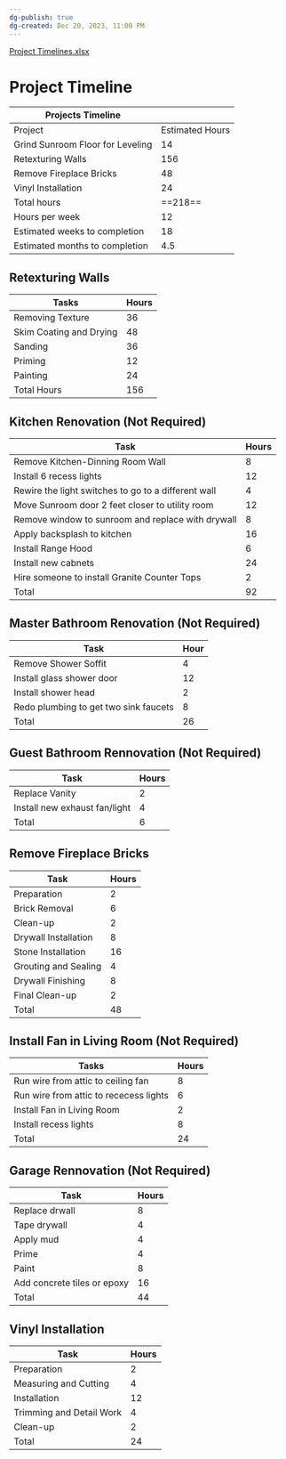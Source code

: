 ```yaml
---
dg-publish: true
dg-created: Dec 20, 2023, 11:00 PM
---
```


[Project Timelines.xlsx](https://mysite.aa.com/:x:/g/personal/242924_corpaa_aa_com/EQeNqxk1nAZEl_KnXAcRf8gBM1KbNua8-TXHSMP81jstkA?e=aTcmrR)

# Project Timeline

| Projects Timeline                |                 |
|----------------------------------|-----------------|
| Project                          | Estimated Hours |
| Grind Sunroom Floor for Leveling | 14              |
| Retexturing Walls                | 156             |
| Remove Fireplace Bricks          | 48              |
| Vinyl Installation               | 24              |
| Total hours                      | ==218==             |
| Hours per week                   | 12              |
| Estimated weeks to completion    | 18              |
| Estimated months to completion   | 4.5             |

## Retexturing Walls

| Tasks                   | Hours |
|-------------------------|-------|
| Removing Texture        | 36    |
| Skim Coating and Drying | 48    |
| Sanding                 | 36    |
| Priming                 | 12    |
| Painting                | 24    |
| Total Hours             | 156   |

## Kitchen Renovation (Not Required)

| Task                                                | Hours |
|-----------------------------------------------------|-------|
| Remove Kitchen-Dinning Room Wall                    | 8     |
| Install 6 recess lights                             | 12    |
| Rewire the light switches to go to a different wall | 4     |
| Move Sunroom door 2 feet closer to utility room     | 12    |
| Remove window to sunroom and replace with drywall   | 8     |
| Apply backsplash to kitchen                         | 16    |
| Install Range Hood                                  | 6     |
| Install new cabnets                                 | 24    |
| Hire someone to install Granite Counter Tops        | 2     |
| Total                                               | 92    |

## Master Bathroom Renovation (Not Required)

| Task                                  | Hour |
|---------------------------------------|------|
| Remove Shower Soffit                  | 4    |
| Install glass shower door             | 12   |
| Install shower head                   | 2    |
| Redo plumbing to get two sink faucets | 8    |
| Total                                 | 26   |

## Guest Bathroom Rennovation (Not Required)

| Task                          | Hours |
|-------------------------------|-------|
| Replace Vanity                | 2     |
| Install new exhaust fan/light | 4     |
| Total                         | 6     |

## Remove Fireplace Bricks

| Task                 | Hours |
|----------------------|-------|
| Preparation          | 2     |
| Brick Removal        | 6     |
| Clean-up             | 2     |
| Drywall Installation | 8     |
| Stone Installation   | 16    |
| Grouting and Sealing | 4     |
| Drywall Finishing    | 8     |
| Final Clean-up       | 2     |
| Total                | 48    |

## Install Fan in Living Room (Not Required)

| Tasks                                  | Hours |
|----------------------------------------|-------|
| Run wire from attic to ceiling fan     | 8     |
| Run wire from attic to rececess lights | 6     |
| Install Fan in Living Room             | 2     |
| Install recess lights                  | 8     |
| Total                                  | 24    |

## Garage Rennovation (Not Required)

| Task                        | Hours |
|-----------------------------|-------|
| Replace drwall              | 8     |
| Tape drywall                | 4     |
| Apply mud                   | 4     |
| Prime                       | 4     |
| Paint                       | 8     |
| Add concrete tiles or epoxy | 16    |
| Total                       | 44    |


## Vinyl Installation

 | Task                     | Hours |
|--------------------------|-------|
| Preparation              | 2     |
| Measuring and Cutting    | 4     |
| Installation             | 12    |
| Trimming and Detail Work | 4     |
| Clean-up                 | 2     |
| Total                    | 24    |
